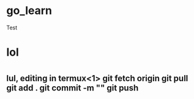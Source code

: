 # go_learn
<p>Test<p>
<h1>lol<h1>
<h2>lul, editing in termux<1>
git fetch origin
git pull
git add .
git commit -m ""
git push
